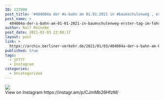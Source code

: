 ```yaml
---
ID: 127800
post_title: '#484004a der #s-bahn am 01.01.2021 in #baumschulenweg , erster Tag im #fahrgasteinsatz'
post_name: >
  484004a-der-s-bahn-am-01-01-2021-in-baumschulenweg-erster-tag-im-fahrgasteinsatz
author: Ralf Reineke
post_date: 2021-01-03 22:08:17
layout: post
link: >
  https://archiv.berliner-verkehr.de/2021/01/03/484004a-der-s-bahn-am-01-01-2021-in-baumschulenweg-erster-tag-im-fahrgasteinsatz/
published: true
tags:
  - IFTTT
  - Instagram
categories:
  - Uncategorized
---
```

<div><img src='https://scontent-iad3-1.cdninstagram.com/v/t51.29350-15/134817563_689152585100637_6030265929329282464_n.jpg?_nc_cat=107&ccb=2&_nc_sid=8ae9d6&_nc_ohc=mdpTpiFfJooAX-76MXz&_nc_ht=scontent-iad3-1.cdninstagram.com&oh=3bfb4a709443bcdaf4379e9d998fe08b&oe=60181D1B' style='max-width:600px;' /><br/><div>View on Instagram https://instagr.am/p/CJmMb26HfzM/</div></div>
